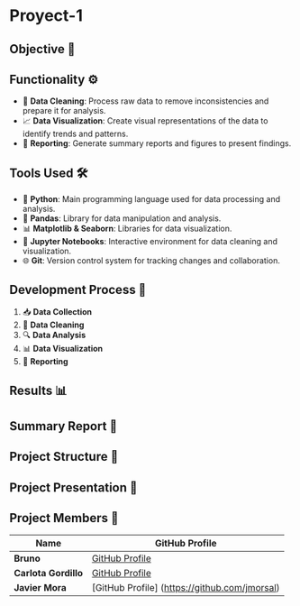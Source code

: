 # Proyect-1

## Objective 🎯


## Functionality ⚙️

- 🧹 **Data Cleaning**: Process raw data to remove inconsistencies and prepare it for analysis.
- 📈 **Data Visualization**: Create visual representations of the data to identify trends and patterns.
- 📝 **Reporting**: Generate summary reports and figures to present findings.

## Tools Used 🛠️

- 🐍 **Python**: Main programming language used for data processing and analysis.
- 🐼 **Pandas**: Library for data manipulation and analysis.
- 📊 **Matplotlib & Seaborn**: Libraries for data visualization.
- 📓 **Jupyter Notebooks**: Interactive environment for data cleaning and visualization.
- 🌐 **Git**: Version control system for tracking changes and collaboration.

## Development Process 🚀

1. 📥 **Data Collection**
2. 🧹 **Data Cleaning**
3. 🔍 **Data Analysis**
4. 📊 **Data Visualization**
5. 📝 **Reporting**

## Results 📊



## Summary Report 📄



## Project Structure 📁



## Project Presentation 🎤



## Project Members 👥

| Name       | GitHub Profile                           |
|------------|------------------------------------------|
| **Bruno** | [GitHub Profile](https://github.com/member1) |
| **Carlota Gordillo** | [GitHub Profile](https://github.com/carlotagordillo2) |
| **Javier Mora** | [GitHub Profile] (https://github.com/jmorsal) |
